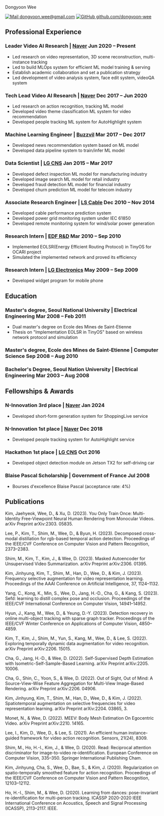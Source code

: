 <link rel="stylesheet" type="text/css" href="resume.css">

<span class="name">Dongyoon Wee</span>

<span class="info">

[![Mail](https://simpleicons.org/icons/minutemailer.svg) dongyoon.wee@gmail.com](mailto:dongyoon.wee@gmail.com)
[![GitHub](https://simpleicons.org/icons/github.svg) github.com/dongyoon-wee](https://github.com/dongyoon-wee)

</span>

## Professional Experience
### Leader Video AI Research | [Naver](https://www.naver.com/) <time> Jun 2020 – Present </time>
- Led research on video representation, 3D scene reconstruction, multi-instance tracking
- Led to build MLOps system for efficient ML model training & serving
- Establish academic collaboration and set a publication strategy
- Led development of video analysis system, face edit system, videoQA system 

### Tech Lead Video AI Research | [Naver](https://www.naver.com/) <time> Dec 2017 – Jun 2020 </time>
- Led research on action recognition, tracking ML model
- Developed video theme classification ML system for video recommendation
- Developed people tracking ML system for AutoHighlight system

### Machine Learning Engineer | [Buzzvil](https://www.buzzvil.com/en) <time> Mar 2017 – Dec 2017 </time>
- Developed news recommendation system based on ML model
- Developed data pipeline system to train/infer ML model

### Data Scientist | [LG CNS](https://www.lgcns.com/) <time> Jan 2015 – Mar 2017 </time>
- Developed defect inspection ML model for manufacturing industry
- Developed image search ML model for retail industry
- Developed fraud detection ML model for financial industry
- Developed churn prediction ML model for telecom industry

### Associate Research Engineer | [LS Cable](https://www.lscns.co.kr/kr/main.asp) <time> Dec 2010 – Nov 2014 </time>
- Developed cable performance prediction system 
- Developed power grid monitoring system under IEC 61850
- Developed remote monitoring system for wind/solar power generation

### Research Intern | [EDF R&D](https://www.edf.fr/en) <time> Mar 2010 – Sep 2010 </time>
- Implemented EOLSR(Energy Efficient Routing Protocol) in TinyOS for OCARI project
- Simulated the implemented network and proved its efficiency

### Research Intern | [LG Electronics](https://www.lge.co.kr/) <time> May 2009 – Sep 2009 </time>
- Developed widget program for mobile phone

## Education

### Master's degree, Seoul National University | <location> Electrical Engineering </location> <time> Mar 2008 – Feb 2011 </time>
- Dual master's degree on Ecole des Mines de Saint-Etienne
- Thesis on "Implementation EOLSR in TinyOS" based on wireless network protocol and simulation

### Master's degree, Ecole des Mines de Saint-Etienne | <location> Computer Science </location> <time> Sep 2008 – Aug 2010 </time>

### Bachelor's Degree, Seoul Nation University | <location> Electrical Engineering </location> <time> Mar 2003 – Aug 2008 </time>

## Fellowships & Awards

### N-Innovation 3rd place | [Naver](https://www.naver.com/) <time> Jan 2024 </time>
- Developed short-form generation system for ShoppingLive service

### N-Innovation 1st place | [Naver](https://www.naver.com/) <time> Dec 2018 </time>
- Developed people tracking system for AutoHighlight service

### Hackathon 1st place | [LG CNS](https://www.lgcns.com/) <time> Oct 2016 </time>
- Developed object detection module on Jetson TX2 for self-driving car

### Blaise Pascal Scholarship | Government of France <time> Jul 2008 </time>
- Bourses d'excellence Blaise Pascal (acceptance rate: 4%)

## Publications

Kim, Jaehyeok, Wee, D., & Xu, D. (2023). You Only Train Once: Multi-Identity Free-Viewpoint Neural Human Rendering from Monocular Videos. arXiv Preprint arXiv:2303. 05835.

Lee, P., Kim, T., Shim, M., Wee, D., & Byun, H. (2023). Decomposed cross-modal distillation for rgb-based temporal action detection. Proceedings of the IEEE/CVF Conference on Computer Vision and Pattern Recognition, 2373–2383.

Shim, M., Kim, T., Kim, J., & Wee, D. (2023). Masked Autoencoder for Unsupervised Video Summarization. arXiv Preprint arXiv:2306. 01395.

Kim, Jinhyung, Kim, T., Shim, M., Han, D., Wee, D., & Kim, J. (2023). Frequency selective augmentation for video representation learning. Proceedings of the AAAI Conference on Artificial Intelligence, 37, 1124–1132.

Yang, C., Kong, K., Min, S., Wee, D., Jang, H.-D., Cha, G., & Kang, S. (2023). Sefd: learning to distill complex pose and occlusion. Proceedings of the IEEE/CVF International Conference on Computer Vision, 14941–14952.

Hyun, J., Kang, M., Wee, D., & Yeung, D.-Y. (2023). Detection recovery in online multi-object tracking with sparse graph tracker. Proceedings of the IEEE/CVF Winter Conference on Applications of Computer Vision, 4850–4859.

Kim, T., Kim, J., Shim, M., Yun, S., Kang, M., Wee, D., & Lee, S. (2022). Exploring temporally dynamic data augmentation for video recognition. arXiv Preprint arXiv:2206. 15015.

Cha, G., Jang, H.-D., & Wee, D. (2022). Self-Supervised Depth Estimation with Isometric-Self-Sample-Based Learning. arXiv Preprint arXiv:2205. 10006.

Cha, G., Shin, C., Yoon, S., & Wee, D. (2022). Out of Sight, Out of Mind: A Source-View-Wise Feature Aggregation for Multi-View Image-Based Rendering. arXiv Preprint arXiv:2206. 04906.

Kim, Jinhyung, Kim, T., Shim, M., Han, D., Wee, D., & Kim, J. (2022). Spatiotemporal augmentation on selective frequencies for video representation learning. arXiv Preprint arXiv:2204. 03865, 3.

Monet, N., & Wee, D. (2022). MEEV: Body Mesh Estimation On Egocentric Video. arXiv Preprint arXiv:2210. 14165.

Lee, I., Kim, D., Wee, D., & Lee, S. (2021). An efficient human instance-guided framework for video action recognition. Sensors, 21(24), 8309.

Shim, M., Ho, H.-I., Kim, J., & Wee, D. (2020). Read: Reciprocal attention discriminator for image-to-video re-identification. European Conference on Computer Vision, 335–350. Springer International Publishing Cham.

Kim, Jinhyung, Cha, S., Wee, D., Bae, S., & Kim, J. (2020). Regularization on spatio-temporally smoothed feature for action recognition. Proceedings of the IEEE/CVF Conference on Computer Vision and Pattern Recognition, 12103–12112.

Ho, H.-I., Shim, M., & Wee, D. (2020). Learning from dances: pose-invariant re-identification for multi-person tracking. ICASSP 2020-2020 IEEE International Conference on Acoustics, Speech and Signal Processing (ICASSP), 2113–2117. IEEE.
